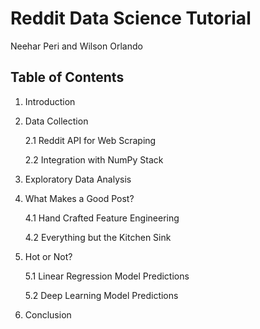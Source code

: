 # Reddit Data Science Tutorial
Neehar Peri and Wilson Orlando

## Table of Contents
1. Introduction

2. Data Collection

	2.1	Reddit API for Web Scraping

	2.2	Integration with NumPy Stack
	
3. Exploratory Data Analysis
	
4. What Makes a Good Post?

	4.1 Hand Crafted Feature Engineering
	
	4.2 Everything but the Kitchen Sink

5. Hot or Not?

	5.1 Linear Regression Model Predictions
	
	5.2 Deep Learning Model Predictions
	
6. Conclusion
